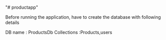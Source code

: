 "# productapp" 

Before running the application, have to create the database with following details

DB name : ProductsDb
Collections :Products,users



